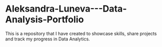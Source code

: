 # Aleksandra-Luneva---Data-Analysis-Portfolio
This is a repository that I have created to showcase skills, share projects and track my progress in Data Analytics.
